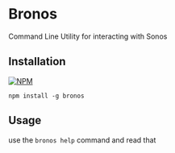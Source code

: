 # Bronos

Command Line Utility for interacting with Sonos

## Installation
[![NPM](https://nodei.co/npm/bronos.png?downloads=true&downloadRank=true&stars=true)](https://nodei.co/npm/bronos/)

`npm install -g bronos`

## Usage

use the `bronos help` command and read that
